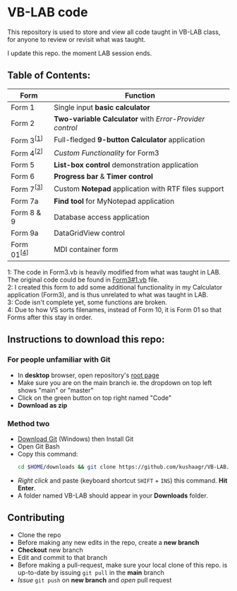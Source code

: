 # VB-LAB code

This repository is used to store and view all code taught in VB-LAB class, for anyone to review or revisit what was taught.

I update this repo. the moment LAB session ends.

## Table of Contents:

| Form   | Function |
| ------ | -------- |
| Form 1 | Single input __basic calculator__ |
| Form 2 | __Two-variable Calculator__ with *Error-Provider control* |
| Form 3<sup>\[[1](#footnote1)\]</sup> | Full-fledged __9-button Calculator__ application |
| Form 4<sup>[[2](#footnote2)\]</sup> | *Custom Functionality* for Form3 |
| Form 5 | __List-box control__ demonstration application |
| Form 6 | __Progress bar__ & __Timer control__ |
| Form 7<sup>[[3](#footnote3)\]</sup> | Custom __Notepad__ application with RTF files support |
| Form 7a| __Find tool__ for MyNotepad application |
| Form 8 & 9 | Database access application |
| Form 9a | DataGridView control |
| Form 01<sup>[[4](#footnote4)\]</sup> | MDI container form |

<a name="footnote1">1</a>: The code in Form3.vb is heavily modified from what was taught in LAB. The original code could be found in [Form3#1.vb](./WindowsApplication1/Form3%231.vb) file.  
<a name="footnote2">2</a>: I created this form to add some additional functionality in my Calculator application (Form3), and is thus unrelated to what was taught in LAB.  
<a name="footnote3">3</a>: Code isn't complete yet, some functions are broken.  
<a name="footnote4">4</a>: Due to how VS sorts filenames, instead of Form 10, it is Form 01 so that Forms after this stay in order.


## Instructions to download this repo:

### For people unfamiliar with Git
* In __desktop__ browser, open repository's [root page](http://github.com/kushaagr/VB-LAB)
* Make sure you are on the main branch ie. the dropdown
  on top left shows "main" or "master"
* Click on the green button on top right named "Code"
* __Download as zip__ 

### Method two
* [Download Git](https://git-scm.com/download/Win) (Windows) then Install Git
* Open Git Bash
* Copy this command:
	```bash
	cd $HOME/downloads && git clone https://github.com/kushaagr/VB-LAB.git && explorer ".\VB-LAB"
	```
* *Right click* and paste (keyboard shortcut `SHIFT` + `INS`) this command. __Hit Enter__.
* A folder named VB-LAB should appear in your __Downloads__ folder.


## Contributing

* Clone the repo
* Before making any new edits in the repo, create a __new branch__
* __Checkout__ new branch
* Edit and commit to that branch
* Before making a pull-request, make sure your local clone of this 
  repo. is up-to-date by issuing `git pull` in the __main__ branch
* *Issue* `git push` on __new branch__ and *open* pull request
